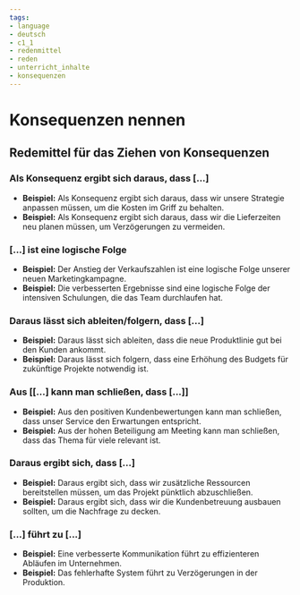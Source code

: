 ```yaml
---
tags:
- language
- deutsch
- c1_1
- redenmittel
- reden
- unterricht_inhalte
- konsequenzen
---
```


# Konsequenzen nennen

## Redemittel für das Ziehen von Konsequenzen

### Als Konsequenz ergibt sich daraus, dass [...]

- __Beispiel:__ Als Konsequenz ergibt sich daraus, dass wir unsere Strategie anpassen müssen, um die Kosten im Griff zu behalten.
- __Beispiel:__ Als Konsequenz ergibt sich daraus, dass wir die Lieferzeiten neu planen müssen, um Verzögerungen zu vermeiden.

### [...] ist eine logische Folge

- __Beispiel:__ Der Anstieg der Verkaufszahlen ist eine logische Folge unserer neuen Marketingkampagne.
- __Beispiel:__ Die verbesserten Ergebnisse sind eine logische Folge der intensiven Schulungen, die das Team durchlaufen hat.

### Daraus lässt sich ableiten/folgern, dass [...]

- __Beispiel:__ Daraus lässt sich ableiten, dass die neue Produktlinie gut bei den Kunden ankommt.
- __Beispiel:__ Daraus lässt sich folgern, dass eine Erhöhung des Budgets für zukünftige Projekte notwendig ist.

### Aus [[...] kann man schließen, dass [...]]

- __Beispiel:__ Aus den positiven Kundenbewertungen kann man schließen, dass unser Service den Erwartungen entspricht.
- __Beispiel:__ Aus der hohen Beteiligung am Meeting kann man schließen, dass das Thema für viele relevant ist.

### Daraus ergibt sich, dass [...]

- __Beispiel:__ Daraus ergibt sich, dass wir zusätzliche Ressourcen bereitstellen müssen, um das Projekt pünktlich abzuschließen.
- __Beispiel:__ Daraus ergibt sich, dass wir die Kundenbetreuung ausbauen sollten, um die Nachfrage zu decken.

### [...] führt zu [...]

- __Beispiel:__ Eine verbesserte Kommunikation führt zu effizienteren Abläufen im Unternehmen.
- __Beispiel:__ Das fehlerhafte System führt zu Verzögerungen in der Produktion.
